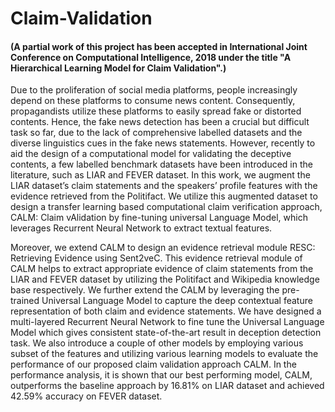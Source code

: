 # Claim-Validation
#### (A partial work of this project has been accepted in International Joint Conference on Computational Intelligence, 2018 under the title "A Hierarchical Learning Model for Claim Validation".)

Due to the proliferation of social media platforms, people increasingly depend
on these platforms to consume news content. Consequently, propagandists utilize
these platforms to easily spread fake or distorted contents. Hence, the fake news
detection has been a crucial but difficult task so far, due to the lack of comprehensive labelled datasets and the diverse linguistics cues in the fake news statements.
However, recently to aid the design of a computational model for validating the
deceptive contents, a few labelled benchmark datasets have been introduced in
the literature, such as LIAR and FEVER dataset. In this work, we augment the
LIAR dataset’s claim statements and the speakers’ profile features with the evidence retrieved from the Politifact. We utilize this augmented dataset to design a
transfer learning based computational claim verification approach, CALM: Claim
vAlidation by fine-tuning universal Language Model, which leverages Recurrent
Neural Network to extract textual features.


Moreover, we extend CALM to design an evidence retrieval module RESC:
Retrieving Evidence using Sent2veC. This evidence retrieval module of CALM
helps to extract appropriate evidence of claim statements from the LIAR and
FEVER dataset by utilizing the Politifact and Wikipedia knowledge base respectively. We further extend the CALM by leveraging the pre-trained Universal
Language Model to capture the deep contextual feature representation of both
claim and evidence statements. We have designed a multi-layered Recurrent Neural Network to fine tune the Universal Language Model which gives consistent
state-of-the-art result in deception detection task. We also introduce a couple of
other models by employing various subset of the features and utilizing various
learning models to evaluate the performance of our proposed claim validation approach CALM. In the performance analysis, it is shown that our best performing
model, CALM, outperforms the baseline approach by 16.81% on LIAR dataset
and achieved 42.59% accuracy on FEVER dataset. 
